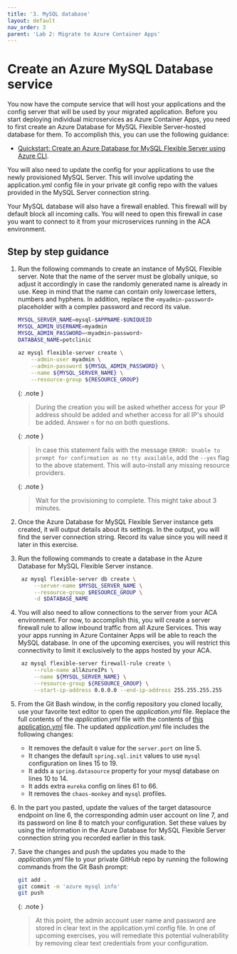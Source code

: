 ```yaml
---
title: '3. MySQL database'
layout: default
nav_order: 3
parent: 'Lab 2: Migrate to Azure Container Apps'
---
```


# Create an Azure MySQL Database service

You now have the compute service that will host your applications and the config server that will be used by your migrated application. Before you start deploying individual microservices as Azure Container Apps, you need to first create an Azure Database for MySQL Flexible Server-hosted database for them. To accomplish this, you can use the following guidance:

- [Quickstart: Create an Azure Database for MySQL Flexible Server using Azure CLI](https://learn.microsoft.com/azure/mysql/flexible-server/quickstart-create-server-cli).

You will also need to update the config for your applications to use the newly provisioned MySQL Server. This will involve updating the application.yml config file in your private git config repo with the values provided in the MySQL Server connection string.

Your MySQL database will also have a firewall enabled. This firewall will by default block all incoming calls. You will need to open this firewall in case you want to connect to it from your microservices running in the ACA environment.

## Step by step guidance

1. Run the following commands to create an instance of MySQL Flexible server. Note that the name of the server must be globally unique, so adjust it accordingly in case the randomly generated name is already in use. Keep in mind that the name can contain only lowercase letters, numbers and hyphens. In addition, replace the `<myadmin-password>` placeholder with a complex password and record its value.

   ```bash
   MYSQL_SERVER_NAME=mysql-$APPNAME-$UNIQUEID
   MYSQL_ADMIN_USERNAME=myadmin
   MYSQL_ADMIN_PASSWORD=<myadmin-password>
   DATABASE_NAME=petclinic
      
   az mysql flexible-server create \
       --admin-user myadmin \
       --admin-password ${MYSQL_ADMIN_PASSWORD} \
       --name ${MYSQL_SERVER_NAME} \
       --resource-group ${RESOURCE_GROUP} 
   ```

   {: .note }
   > During the creation you will be asked whether access for your IP address should be added and whether access for all IP's should be added. Answer `n` for no on both questions.

   {: .note }
   > In case this statement fails with the message `ERROR: Unable to prompt for confirmation as no tty available`, add the `--yes` flag to the above statement. This will auto-install any missing resource providers. 
   
   {: .note }
   > Wait for the provisioning to complete. This might take about 3 minutes.

1. Once the Azure Database for MySQL Flexible Server instance gets created, it will output details about its settings. In the output, you will find the server connection string. Record its value since you will need it later in this exercise.

1. Run the following commands to create a database in the Azure Database for MySQL Flexible Server instance.

   ```bash
    az mysql flexible-server db create \
        --server-name $MYSQL_SERVER_NAME \
        --resource-group $RESOURCE_GROUP \
        -d $DATABASE_NAME
   ```

1. You will also need to allow connections to the server from your ACA environment. For now, to accomplish this, you will create a server firewall rule to allow inbound traffic from all Azure Services. This way your apps running in Azure Container Apps will be able to reach the MySQL database. In one of the upcoming exercises, you will restrict this connectivity to limit it exclusively to the apps hosted by your ACA.

   ```bash
    az mysql flexible-server firewall-rule create \
        --rule-name allAzureIPs \
        --name ${MYSQL_SERVER_NAME} \
        --resource-group ${RESOURCE_GROUP} \
        --start-ip-address 0.0.0.0 --end-ip-address 255.255.255.255
   ```

1. From the Git Bash window, in the config repository you cloned locally, use your favorite text editor to open the _application.yml_ file. Replace the full contents of the _application.yml_ file with the contents of [this application.yml](0203_application.yml) file. The updated _application.yml_ file includes the following changes:

   * It removes the default `0` value for the `server.port` on line 5.
   * It changes the default `spring.sql.init` values to use `mysql` configuration on lines 15 to 19.
   * It adds a `spring.datasource` property for your mysql database on lines 10 to 14.
   * It adds extra `eureka` config on lines 61 to 66.
   * It removes the `chaos-monkey` and `mysql` profiles.

1. In the part you pasted, update the values of the target datasource endpoint on line 6, the corresponding admin user account on line 7, and its password on line 8 to match your configuration. Set these values by using the information in the Azure Database for MySQL Flexible Server connection string you recorded earlier in this task.

1. Save the changes and push the updates you made to the _application.yml_ file to your private GitHub repo by running the following commands from the Git Bash prompt:

   ```bash
   git add .
   git commit -m 'azure mysql info'
   git push
   ```

   {: .note }
   > At this point, the admin account user name and password are stored in clear text in the application.yml config file. In one of upcoming exercises, you will remediate this potential vulnerability by removing clear text credentials from your configuration.
